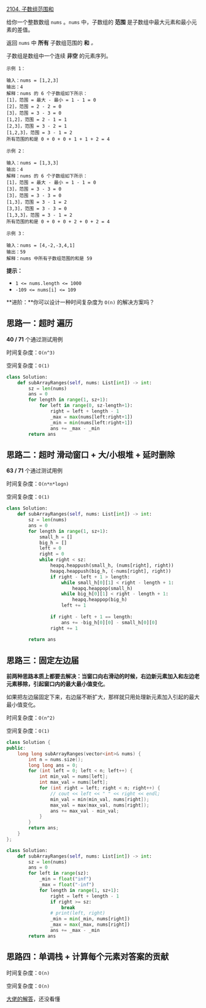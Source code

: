 [2104. 子数组范围和](https://leetcode-cn.com/problems/sum-of-subarray-ranges/)

给你一个整数数组 `nums` 。`nums` 中，子数组的 **范围** 是子数组中最大元素和最小元素的差值。

返回 `nums` 中 **所有** 子数组范围的 **和** *。*

子数组是数组中一个连续 **非空** 的元素序列。

```
示例 1：

输入：nums = [1,2,3]
输出：4
解释：nums 的 6 个子数组如下所示：
[1]，范围 = 最大 - 最小 = 1 - 1 = 0 
[2]，范围 = 2 - 2 = 0
[3]，范围 = 3 - 3 = 0
[1,2]，范围 = 2 - 1 = 1
[2,3]，范围 = 3 - 2 = 1
[1,2,3]，范围 = 3 - 1 = 2
所有范围的和是 0 + 0 + 0 + 1 + 1 + 2 = 4

示例 2：

输入：nums = [1,3,3]
输出：4
解释：nums 的 6 个子数组如下所示：
[1]，范围 = 最大 - 最小 = 1 - 1 = 0
[3]，范围 = 3 - 3 = 0
[3]，范围 = 3 - 3 = 0
[1,3]，范围 = 3 - 1 = 2
[3,3]，范围 = 3 - 3 = 0
[1,3,3]，范围 = 3 - 1 = 2
所有范围的和是 0 + 0 + 0 + 2 + 0 + 2 = 4

示例 3：

输入：nums = [4,-2,-3,4,1]
输出：59
解释：nums 中所有子数组范围的和是 59
```

**提示：**

- `1 <= nums.length <= 1000`
- `-109 <= nums[i] <= 109`

**进阶：**你可以设计一种时间复杂度为 `O(n)` 的解决方案吗？

## 思路一：超时 遍历

**40 / 71** 个通过测试用例

时间复杂度：`O(n^3)`

空间复杂度：`O(1)` 

```python
class Solution:
    def subArrayRanges(self, nums: List[int]) -> int:
        sz = len(nums)
        ans = 0
        for length in range(1, sz+1):
            for left in range(0, sz-length+1):
                right = left + length - 1
                _max = max(nums[left:right+1])
                _min = min(nums[left:right+1])
                ans += _max - _min
        return ans
```

## 思路二：超时 滑动窗口 + 大/小根堆 + 延时删除

**63 / 71** 个通过测试用例

时间复杂度：`O(n*n*logn)`

空间复杂度：`O(1)`

```python
class Solution:
    def subArrayRanges(self, nums: List[int]) -> int:
        sz = len(nums)
        ans = 0
        for length in range(1, sz+1):
            small_h = []
            big_h = []
            left = 0
            right = 0
            while right < sz:
                heapq.heappush(small_h, (nums[right], right))
                heapq.heappush(big_h, (-nums[right], right))
                if right - left + 1 > length:
                    while small_h[0][1] < right - length + 1:
                        heapq.heappop(small_h)
                    while big_h[0][1] < right - length + 1:
                        heapq.heappop(big_h)
                    left += 1
                    
                if right - left + 1 == length:
                    ans += -big_h[0][0] - small_h[0][0]
                right += 1
                
        return ans
```

## 思路三：固定左边届

**前两种思路本质上都要去解决：当窗口向右滑动的时候，右边新元素加入和左边老元素移除，引起窗口内的最大最小值变化**。

如果把左边届固定下来，右边届不断扩大，那样就只用处理新元素加入引起的最大最小值变化。

时间复杂度：`O(n^2)`

空间复杂度：`O(1)`

```c++
class Solution {
public:
    long long subArrayRanges(vector<int>& nums) {
        int n = nums.size();
        long long ans = 0;
        for (int left = 0; left < n; left++) {
            int min_val = nums[left];
            int max_val = nums[left];
            for (int right = left; right < n; right++) {
                // cout << left << " " << right << endl;
                min_val = min(min_val, nums[right]);
                max_val = max(max_val, nums[right]);
                ans += max_val - min_val;
            }
        }
        return ans;
    }
};
```

```python
class Solution:
    def subArrayRanges(self, nums: List[int]) -> int:
        sz = len(nums)
        ans = 0
        for left in range(sz):
            _min = float("inf")
            _max = float("-inf")
            for length in range(1, sz+1):
                right = left + length - 1
                if right >= sz:
                    break
                # print(left, right)
                _min = min(_min, nums[right])
                _max = max(_max, nums[right])
                ans += _max - _min
        return ans
```

## 思路四：单调栈 + 计算每个元素对答案的贡献

时间复杂度：`O(n)`

空间复杂度：`O(n)`

[大佬的解答](https://leetcode-cn.com/problems/sum-of-subarray-ranges/solution/cong-on2-dao-ondan-diao-zhan-ji-suan-mei-o1op/)，还没看懂